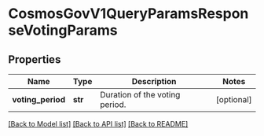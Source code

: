 # CosmosGovV1QueryParamsResponseVotingParams

## Properties
Name | Type | Description | Notes
------------ | ------------- | ------------- | -------------
**voting_period** | **str** | Duration of the voting period. | [optional] 

[[Back to Model list]](../README.md#documentation-for-models) [[Back to API list]](../README.md#documentation-for-api-endpoints) [[Back to README]](../README.md)


